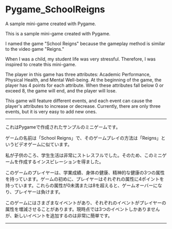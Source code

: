 # Pygame_SchoolReigns
A sample mini-game created with Pygame.

This is a sample mini-game created with Pygame.

I named the game "School Reigns" because the gameplay method is similar to the video game "Reigns."

When I was a child, my student life was very stressful. Therefore, I was inspired to create this mini-game.

The player in this game has three attributes: Academic Performance, Physical Health, and Mental Well-being. At the beginning of the game, the player has 4 points for each attribute. When these attributes fall below 0 or exceed 8, the game will end, and the player will lose.

This game will feature different events, and each event can cause the player's attributes to increase or decrease. Currently, there are only three events, but it is very easy to add new ones.

<hr>

これはPygameで作成されたサンプルのミニゲームです。

ゲームの名前は「School Reigns」で、そのゲームプレイの方法は「Reigns」というビデオゲームに似ています。

私が子供のころ、学生生活は非常にストレスフルでした。そのため、このミニゲームを作成するインスピレーションを得ました。

このゲームのプレイヤーは、学業成績、身体の健康、精神的な健康の3つの属性を持っています。ゲームの初めに、プレイヤーはそれぞれの属性に4ポイントを持っています。これらの属性が0未満または8を超えると、ゲームオーバーになり、プレイヤーは負けます。

このゲームにはさまざまなイベントがあり、それぞれのイベントがプレイヤーの属性を増減させることがあります。現時点では3つのイベントしかありませんが、新しいイベントを追加するのは非常に簡単です。

<hr>

